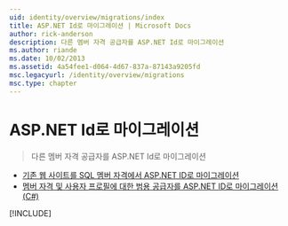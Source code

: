 ```yaml
---
uid: identity/overview/migrations/index
title: ASP.NET Id로 마이그레이션 | Microsoft Docs
author: rick-anderson
description: 다른 멤버 자격 공급자를 ASP.NET Id로 마이그레이션
ms.author: riande
ms.date: 10/02/2013
ms.assetid: 4a54fee1-d064-4d67-837a-87143a9205fd
msc.legacyurl: /identity/overview/migrations
msc.type: chapter
---
```

<a name="migrating-to-aspnet-identity"></a>ASP.NET Id로 마이그레이션
====================
> 다른 멤버 자격 공급자를 ASP.NET Id로 마이그레이션


- [기존 웹 사이트를 SQL 멤버 자격에서 ASP.NET ID로 마이그레이션](migrating-an-existing-website-from-sql-membership-to-aspnet-identity.md)
- [멤버 자격 및 사용자 프로필에 대한 범용 공급자를 ASP.NET ID로 마이그레이션(C#)](migrating-universal-provider-data-for-membership-and-user-profiles-to-aspnet-identity.md)

[!INCLUDE[](../../../includes/identity/alter-command-exception.md)]
